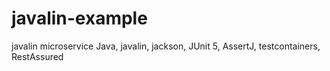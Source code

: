 # javalin-example
javalin microservice
Java, javalin, jackson, JUnit 5, AssertJ, testcontainers, RestAssured
